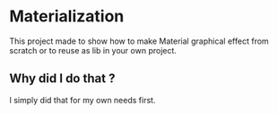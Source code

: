# Materialization

This project made to show how to make Material graphical effect from scratch or to reuse as lib in your own project.

## Why did I do that ?

I simply did that for my own needs first.
